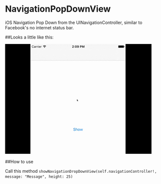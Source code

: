 # NavigationPopDownView
iOS Navigation Pop Down from the UINavigationController, similar to Facebook's no internet status bar.

##Looks a little like this:

![NavigationPopDown GIF](NavigationPopDown.gif)

##How to use

Call this method 
`showNavigationDropDownView(self.navigationController!, message: "Message", height: 25)`
